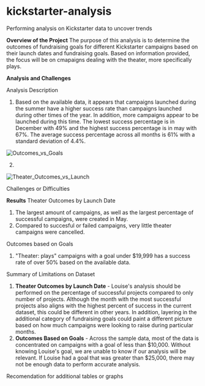 # kickstarter-analysis
Performing analysis on Kickstarter data to uncover trends

**Overview of the Project**
The purpose of this analysis is to determine the outcomes of fundraising goals for different Kickstarter campaigns based on their launch dates and fundraising goals. Based on information provided, the focus will be on cmapaigns dealing with the theater, more specifically plays.

**Analysis and Challenges**

Analysis Description
  1. Based on the available data, it appears that campaigns launched during the summer have a higher success rate than campaigns launched during other times of the year. In addition, more campaigns appear to be launched during this time. The lowest success percentage is in December with 49% and the highest success percentage is in may with 67%. The average success percentage across all months is 61% with a standard deviation of 4.4%.
 
![Outcomes_vs_Goals](https://user-images.githubusercontent.com/82549092/115318855-9ee00500-a14c-11eb-9d6a-f3759fbd690a.png)
  
  2. 

![Theater_Outcomes_vs_Launch](https://user-images.githubusercontent.com/82549092/115318861-a0a9c880-a14c-11eb-8fdc-7d9ae52f0f7a.png)


Challenges or Difficulties


**Results**
Theater Outcomes by Launch Date
  1. The largest amount of campaigns, as well as the largest percentage of successful campaigns, were created in May.
  2. Compared to succesful or failed campaigns, very little theater campaigns were cancelled.

Outcomes based on Goals
  1. "Theater: plays" campaigns with a goal under $19,999 has a success rate of over 50% based on the available data.

Summary of Limitations on Dataset
  1. **Theater Outcomes by Launch Date** - Louise's analysis should be performed on the percentage of successful projects compared to only number of projects. Although the month with the most successful projects also aligns with the highest percent of success in the current dataset, this could be different in other years. In addition, layering in the additional category of fundraising goals could paint a different picture based on how much campaigns were looking to raise during particular months.
  2. **Outcomes Based on Goals** - Across the sample data, most of the data is concentrated on campaigns with a goal of less than $10,000. Without knowing Louise's goal, we are unable to know if our analysis will be relevant. If Louise had a goal that was greater than $25,000, there may not be enough data to perform accurate analysis. 

Recomendation for additional tables or graphs
